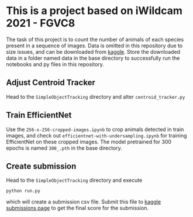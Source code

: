 # This is a project based on iWildcam 2021 - FGVC8
The task of this project is to count the number of animals of each species present in a sequence of images.
Data is omitted in this repository due to size issues, and can be downloaded from [kaggle](https://www.kaggle.com/c/iwildcam2021-fgvc8/data).
Store the downloaded data in a folder named data in the base directory to successfully run the notebooks and py files in this repository.

## Adjust Centroid Tracker
Head to the `SimpleObjectTracking` directory and alter `centroid_tracker.py`

## Train EfficientNet
Use the `256-x-256-cropped-images.ipynb` to crop animals detected in train images, and check out `efficientnet-with-undersampling.ipynb`
for training EfficientNet on these cropped images. The model pretrained for 300 epochs is named `300_.pth` in the base directory.

## Create submission
Head to the `SimpleObjectTracking` directory and execute
```
python run.py
```
which will create a submission csv file. Submit this file to [kaggle submissions page](https://www.kaggle.com/c/iwildcam2021-fgvc8/submit)
to get the final score for the submission.
